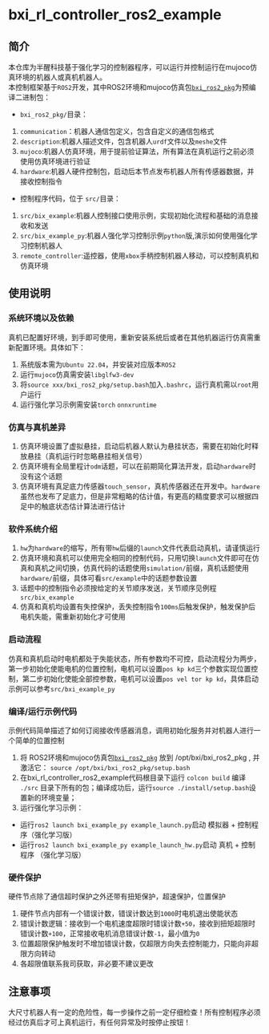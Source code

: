 # bxi_rl_controller_ros2_example

## 简介

本仓库为半醒科技基于强化学习的控制器程序，可以运行并控制运行在mujoco仿真环境的机器人或真机机器人。    
本控制框架基于`ROS2`开发，其中ROS2环境和mujoco仿真包[`bxi_ros2_pkg`](https://github.com/bxirobotics/bxi_ros2_pkg)为预编译二进制包：  
*  `bxi_ros2_pkg/`目录：
1. `communication`：机器人通信包定义，包含自定义的通信包格式
2. `description`:机器人描述文件，包含机器人`urdf`文件以及`meshe`文件
3. `mujoco`:机器人仿真环境，用于提前验证算法，所有算法在真机运行之前必须使用仿真环境进行验证
4. `hardware`:机器人硬件控制包，启动后本节点发布机器人所有传感器数据，并接收控制指令
* 控制程序代码，位于 `src/`目录：
1. `src/bix_example`:机器人控制接口使用示例，实现初始化流程和基础的消息接收和发送
2. `src/bix_example_py`:机器人强化学习控制示例`python`版,演示如何使用强化学习控制机器人
3. `remote_controller`:遥控器，使用`xbox`手柄控制机器人移动，可以控制真机和仿真环境

## 使用说明

### 系统环境以及依赖
真机已配置好环境，到手即可使用，重新安装系统后或者在其他机器运行仿真需重新配置环境。具体如下：
1. 系统版本需为`Ubuntu 22.04`，并安装对应版本`ROS2`
2. 运行`mujoco`仿真需安装`libglfw3-dev`
3. 将`source xxx/bxi_ros2_pkg/setup.bash`加入`.bashrc`，运行真机需以`root`用户运行
4. 运行强化学习示例需安装`torch` `onnxruntime`

### 仿真与真机差异

1. 仿真环境设置了虚拟悬挂，启动后机器人默认为悬挂状态，需要在初始化时释放悬挂（真机运行时忽略悬挂相关信号）
2. 仿真环境有全局里程计`odm`话题，可以在前期简化算法开发，启动`hardware`时没有这个话题
3. 仿真环境有真足底力传感器`touch_sensor`，真机传感器还在开发中。`hardware`虽然也发布了足底力，但是非常粗略的估计值，有更高的精度要求可以根据四足中的触底状态估计算法进行估计

### 软件系统介绍

1. `hw`为`hardware`的缩写，所有带`hw`后缀的`launch`文件代表启动真机，请谨慎运行
2. 仿真环境和真机可以使用完全相同的控制代码，只用切换`launch`文件即可在仿真和真机之间切换，仿真代码的话题使用`simulation/`前缀，真机话题使用`hardware/`前缀，具体可看`src/example`中的话题参数设置
3. 话题中的控制指令必须按给定的关节顺序发送，关节顺序见例程`src/bix_example`
4. 仿真和真机均设置有失控保护，丢失控制指令`100ms`后触发保护，触发保护后电机失能，需重新初始化才可使用

### 启动流程

仿真和真机启动时电机都处于失能状态，所有参数均不可控，启动流程分为两步，第一步初始化使能电机的位置控制，电机可以设置`pos kp kd`三个参数实现位置控制，第二步初始化使能全部控参数，电机可以设置`pos vel tor kp kd`，具体启动示例可以参考`src/bxi_example_py`

### 编译/运行示例代码
示例代码简单描述了如何订阅接收传感器消息，调用初始化服务并对机器人进行一个简单的位置控制    
1. 将 ROS2环境和mujoco仿真包[`bxi_ros2_pkg`](https://github.com/bxirobotics/bxi_ros2_pkg) 放到 /opt/bxi/bxi_ros2_pkg , 并激活它：
   `source /opt/bxi/bxi_ros2_pkg/setup.bash`    
2. 在bxi_rl_controller_ros2_example代码根目录下运行 `colcon build` 编译 `./src` 目录下所有的包；编译成功后，运行`source ./install/setup.bash`设置新的环境变量；    
3. 运行强化学习示例：
* 运行`ros2 launch bxi_example_py example_launch.py`启动 模拟器 + 控制程序（强化学习版）    
* 运行`ros2 launch bxi_example_py example_launch_hw.py`启动 真机 + 控制程序 （强化学习版）

### 硬件保护
硬件节点除了通信超时保护之外还带有扭矩保护，超速保护，位置保护
1. 硬件节点内部有一个错误计数，错误计数达到`1000`时电机退出使能状态
2. 错误计数逻辑：接收到一个电机速度超限时错误计数`+50`，接收到扭矩超限时错误计数`+100`，正常接收电机消息错误计数`-1`，最小值为`0`
3. 位置超限保护触发时不增加错误计数，仅超限方向失去控制能力，只能向非超限方向转动
4. 各超限值联系我司获取，非必要不建议更改

## 注意事项
大尺寸机器人有一定的危险性，每一步操作之前一定仔细检查！所有控制程序必须经过仿真后才可上真机运行，有任何异常及时按停止按钮！
